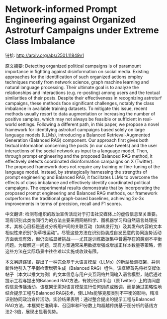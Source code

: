 # Network-informed Prompt Engineering against Organized Astroturf Campaigns under Extreme Class Imbalance

链接: http://arxiv.org/abs/2501.11849v1

原文摘要:
Detecting organized political campaigns is of paramount importance in
fighting against disinformation on social media. Existing approaches for the
identification of such organized actions employ techniques mostly from network
science, graph machine learning and natural language processing. Their ultimate
goal is to analyze the relationships and interactions (e.g. re-posting) among
users and the textual similarities of their posts. Despite their effectiveness
in recognizing astroturf campaigns, these methods face significant challenges,
notably the class imbalance in available training datasets. To mitigate this
issue, recent methods usually resort to data augmentation or increasing the
number of positive samples, which may not always be feasible or sufficient in
real-world settings. Following a different path, in this paper, we propose a
novel framework for identifying astroturf campaigns based solely on large
language models (LLMs), introducing a Balanced Retrieval-Augmented Generation
(Balanced RAG) component. Our approach first gives both textual information
concerning the posts (in our case tweets) and the user interactions of the
social network as input to a language model. Then, through prompt engineering
and the proposed Balanced RAG method, it effectively detects coordinated
disinformation campaigns on X (Twitter). The proposed framework does not
require any training or fine-tuning of the language model. Instead, by
strategically harnessing the strengths of prompt engineering and Balanced RAG,
it facilitates LLMs to overcome the effects of class imbalance and effectively
identify coordinated political campaigns. The experimental results demonstrate
that by incorporating the proposed prompt engineering and Balanced RAG methods,
our framework outperforms the traditional graph-based baselines, achieving
2x-3x improvements in terms of precision, recall and F1 scores.

中文翻译:
检测有组织的政治宣传活动对于打击社交媒体上的虚假信息至关重要。现有识别此类协同行为的方法主要采用网络科学、图机器学习和自然语言处理技术，其核心目标是通过分析用户间的关联互动（如转发行为）及其发布内容的文本相似性来识别"伪草根运动"。尽管这些方法在识别伪装成自发民意的协同造势活动方面表现有效，但仍面临显著挑战——尤其是训练数据集中普遍存在的类别不平衡问题。为缓解这一问题，现有方案通常采用数据增强或增加正样本数量等策略，但这些方法在实际场景中往往难以实施或收效有限。

本文另辟蹊径，提出了一种完全基于大语言模型（LLMs）的新型检测框架，并创新性地引入了平衡检索增强生成（Balanced RAG）组件。该框架首先将社交媒体帖子（本文以推文为例）的文本信息与用户交互网络共同输入语言模型，随后通过提示工程与提出的Balanced RAG方法，有效识别X平台（原Twitter）上的协同虚假信息传播活动。该框架无需对语言模型进行任何训练或微调，而是通过策略性地结合提示工程与Balanced RAG技术，使LLMs能够克服类别不平衡的影响，精准识别协同政治宣传活动。实验结果表明：通过整合提出的提示工程与Balanced RAG方法，本框架在准确率、召回率和F1分数上均超越传统基于图分析的基线方法2-3倍，展现出显著优势。
